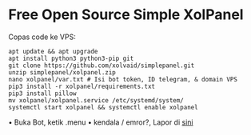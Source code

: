 # Free Open Source Simple XolPanel
Copas code ke VPS:
```
apt update && apt upgrade
apt install python3 python3-pip git
git clone https://github.com/xolvaid/simplepanel.git
unzip simplepanel/xolpanel.zip
nano xolpanel/var.txt # Isi bot token, ID telegram, & domain VPS
pip3 install -r xolpanel/requirements.txt
pip3 install pillow
mv xolpanel/xolpanel.service /etc/systemd/system/
systemctl start xolpanel && systemctl enable xolpanel
```
• Buka Bot, ketik .menu
• kendala / emror?, Lapor di <a href="https://t.me/XolPanelDC">sini</a>
